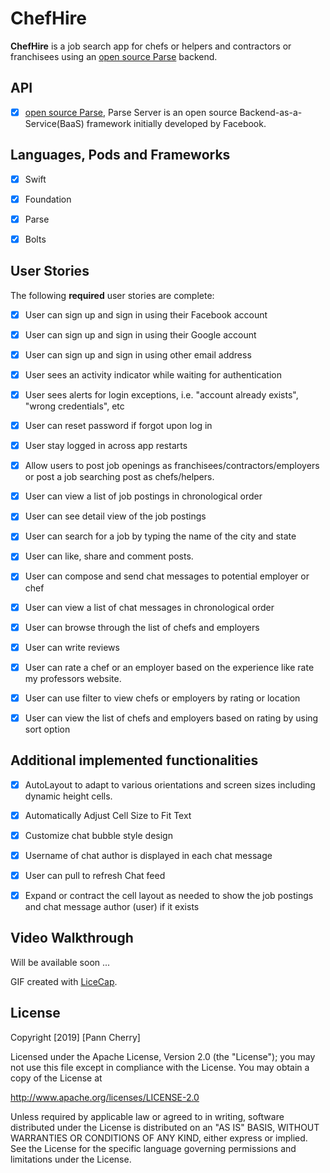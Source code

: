 # ChefHire

**ChefHire** is a job search app for chefs or helpers and contractors or franchisees using an [open source Parse](http://parseplatform.org/) backend.


## API
- [x] [open source Parse](http://parseplatform.org/), Parse Server is an open source Backend-as-a-Service(BaaS) framework initially developed by Facebook. 


## Languages, Pods and Frameworks
- [x] Swift
- [x] Foundation
- [x] Parse
- [x] Bolts



## User Stories

The following **required** user stories are complete:

- [x] User can sign up and sign in using their Facebook account
- [x] User can sign up and sign in using their Google account
- [x] User can sign up and sign in using other email address
- [x] User sees an activity indicator while waiting for authentication
- [x] User sees alerts for login exceptions, i.e. "account already exists", "wrong credentials", etc
- [x] User can reset password if forgot upon log in
- [x] User stay logged in across app restarts
- [x] Allow users to post job openings as franchisees/contractors/employers or post a job searching post as chefs/helpers.
- [x] User can view a list of job postings in chronological order
- [x] User can see detail view of the job postings
- [x] User can search for a job by typing the name of the city and state
- [x] User can like, share and comment posts.
- [x] User can compose and send chat messages to potential employer or chef
- [x] User can view a list of chat messages in chronological order 
- [x] User can browse through the list of chefs and employers 
- [x] User can write reviews
- [x] User can rate a chef or an employer based on the experience like rate my professors website.
- [x] User can use filter to view chefs or employers by rating or location
- [x] User can view the list of chefs and employers based on rating by using sort option


## Additional implemented functionalities
- [x] AutoLayout to adapt to various orientations and screen sizes including dynamic height cells.
- [x] Automatically Adjust Cell Size to Fit Text 
- [x] Customize chat bubble style design
- [x] Username of chat author is displayed in each chat message 
- [x] User can pull to refresh Chat feed
- [x] Expand or contract the cell layout as needed to show the job postings and chat message author (user) if it exists



## Video Walkthrough

Will be available soon ...

GIF created with [LiceCap](http://www.cockos.com/licecap/).



## License

Copyright [2019] [Pann Cherry]

Licensed under the Apache License, Version 2.0 (the "License");
you may not use this file except in compliance with the License.
You may obtain a copy of the License at

http://www.apache.org/licenses/LICENSE-2.0

Unless required by applicable law or agreed to in writing, software
distributed under the License is distributed on an "AS IS" BASIS,
WITHOUT WARRANTIES OR CONDITIONS OF ANY KIND, either express or implied.
See the License for the specific language governing permissions and
limitations under the License.

